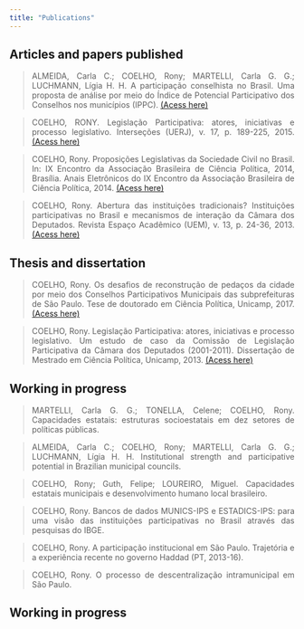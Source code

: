 ```yaml
---
title: "Publications"
---
```


<style>
body {
text-align: justify}
</style>

## Articles and papers published

>   ALMEIDA, Carla C.; COELHO, Rony; MARTELLI, Carla G. G.;  LUCHMANN, Lígia H. H. A participação conselhista no Brasil. Uma proposta de análise por meio do Índice de Potencial Participativo dos Conselhos nos municípios (IPPC). [(Acess here)](https://pdpp2019.sinteseeventos.com.br/simposio/view?ID_SIMPOSIO=18)

>   COELHO, RONY. Legislação Participativa: atores, iniciativas e processo legislativo. Interseções (UERJ), v. 17, p. 189-225, 2015. [(Acess here)](https://www.e-publicacoes.uerj.br/index.php/intersecoes/article/view/18053)

>   COELHO, Rony. Proposições Legislativas da Sociedade Civil no Brasil. In: IX Encontro da Associação Brasileira de Ciência Política, 2014, Brasília. Anais Eletrônicos do IX Encontro da Associação Brasileira de Ciência Política, 2014. [(Acess here)](https://cienciapolitica.org.br/system/files/documentos/eventos/2017/03/proposicoes-legislativas-sociedade-civil-brasil-633.pdf)

> COELHO, Rony. Abertura das instituições tradicionais? Instituições participativas no Brasil e mecanismos de interação da Câmara dos Deputados. Revista Espaço Acadêmico (UEM), v. 13, p. 24-36, 2013. [(Acess here)](http://www.periodicos.uem.br/ojs/index.php/EspacoAcademico/article/view/21444)


## Thesis and dissertation

> COELHO, Rony. Os desafios de reconstrução de pedaços da cidade por meio dos Conselhos Participativos Municipais das subprefeituras de São Paulo. Tese de doutorado em Ciência Política, Unicamp, 2017. [(Acess here)](http://repositorio.unicamp.br/jspui/handle/REPOSIP/325552)

> COELHO, Rony. Legislação Participativa: atores, iniciativas e processo legislativo. Um estudo de caso da Comissão de Legislação Participativa da Câmara dos Deputados (2001-2011). Dissertação de Mestrado em Ciência Política, Unicamp, 2013. [(Acess here)](http://repositorio.unicamp.br/jspui/handle/REPOSIP/281730)

## Working in progress

> MARTELLI, Carla G. G.; TONELLA, Celene; COELHO, Rony. Capacidades estatais: estruturas socioestatais em dez setores de políticas públicas.

> ALMEIDA, Carla C.; COELHO, Rony; MARTELLI, Carla G. G.;  LUCHMANN, Lígia H. H. Institutional strength and participative potential in Brazilian municipal councils.

> COELHO, Rony; Guth, Felipe; LOUREIRO, Miguel. Capacidades estatais municipais e desenvolvimento humano local brasileiro.

> COELHO, Rony. Bancos de dados MUNICS-IPS e ESTADICS-IPS: para uma visão das instituições participativas no Brasil através das pesquisas do IBGE.

> COELHO, Rony. A participação institucional em São Paulo. Trajetória e a experiência recente no governo Haddad (PT, 2013-16).

> COELHO, Rony. O processo de descentralização intramunicipal em São Paulo.


## Working in progress
